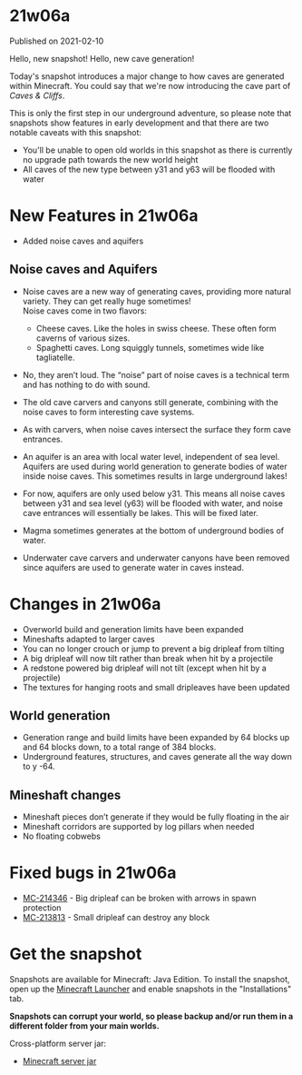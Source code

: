 # 21w06a
Published on 2021-02-10

Hello, new snapshot! Hello, new cave generation!

Today's snapshot introduces a major change to how caves are generated within
Minecraft. You could say that we're now introducing the cave part of _Caves &
Cliffs_.

This is only the first step in our underground adventure, so please note that
snapshots show features in early development and that there are two notable
caveats with this snapshot:  

  * You'll be unable to open old worlds in this snapshot as there is currently no upgrade path towards the new world height
  * All caves of the new type between y31 and y63 will be flooded with water

# New Features in 21w06a

  * Added noise caves and aquifers

## Noise caves and Aquifers

  * Noise caves are a new way of generating caves, providing more natural variety. They can get really huge sometimes!  
Noise caves come in two flavors:

    * Cheese caves. Like the holes in swiss cheese. These often form caverns of various sizes.
    * Spaghetti caves. Long squiggly tunnels, sometimes wide like tagliatelle.
  * No, they aren’t loud. The “noise” part of noise caves is a technical term and has nothing to do with sound.
  * The old cave carvers and canyons still generate, combining with the noise caves to form interesting cave systems.
  * As with carvers, when noise caves intersect the surface they form cave entrances.
  * An aquifer is an area with local water level, independent of sea level. Aquifers are used during world generation to generate bodies of water inside noise caves. This sometimes results in large underground lakes!
  * For now, aquifers are only used below y31. This means all noise caves between y31 and sea level (y63) will be flooded with water, and noise cave entrances will essentially be lakes. This will be fixed later.
  * Magma sometimes generates at the bottom of underground bodies of water.
  * Underwater cave carvers and underwater canyons have been removed since aquifers are used to generate water in caves instead.

# Changes in 21w06a

  * Overworld build and generation limits have been expanded
  * Mineshafts adapted to larger caves
  * You can no longer crouch or jump to prevent a big dripleaf from tilting
  * A big dripleaf will now tilt rather than break when hit by a projectile
  * A redstone powered big dripleaf will not tilt (except when hit by a projectile)
  * The textures for hanging roots and small dripleaves have been updated

## World generation

  * Generation range and build limits have been expanded by 64 blocks up and 64 blocks down, to a total range of 384 blocks.
  * Underground features, structures, and caves generate all the way down to y -64.

## Mineshaft changes

  * Mineshaft pieces don’t generate if they would be fully floating in the air
  * Mineshaft corridors are supported by log pillars when needed
  * No floating cobwebs

# Fixed bugs in 21w06a

  * [MC-214346](https://bugs.mojang.com/projects/MC/issues/MC-214346) \- Big dripleaf can be broken with arrows in spawn protection
  * [MC-213813](https://bugs.mojang.com/projects/MC/issues/MC-213813) \- Small dripleaf can destroy any block

# Get the snapshot

Snapshots are available for Minecraft: Java Edition. To install the snapshot,
open up the [Minecraft Launcher](/download.html) and enable snapshots in the
"Installations" tab.

**Snapshots can corrupt your world, so please backup and/or run them in a
different folder from your main worlds.**

Cross-platform server jar:

  * [Minecraft server jar](https://launcher.mojang.com/v1/objects/6290ba4b475fca4a74de990c7fd8eccffd9654dd/server.jar)


